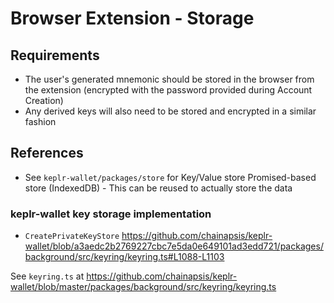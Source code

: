 # Browser Extension - Storage

## Requirements

- The user's generated mnemonic should be stored in the browser from the extension (encrypted with the password provided during Account Creation)
- Any derived keys will also need to be stored and encrypted in a similar fashion

## References

- See `keplr-wallet/packages/store` for Key/Value store Promised-based store (IndexedDB) - This can be reused to actually store the data

### keplr-wallet key storage implementation

- `CreatePrivateKeyStore`
  <https://github.com/chainapsis/keplr-wallet/blob/a3aedc2b2769227cbc7e5da0e649101ad3edd721/packages/background/src/keyring/keyring.ts#L1088-L1103>

See `keyring.ts` at <https://github.com/chainapsis/keplr-wallet/blob/master/packages/background/src/keyring/keyring.ts>
